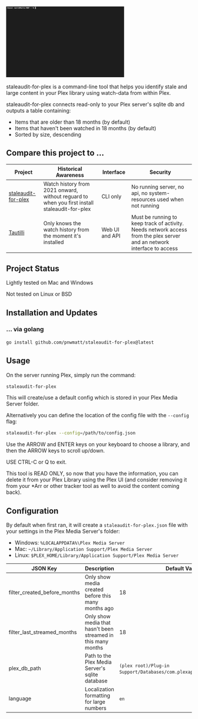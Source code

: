 ![banner](./demo.gif)

staleaudit-for-plex is a command-line tool that helps you identify stale and large content in your Plex library using watch-data from within Plex.

staleaudit-for-plex connects read-only to your Plex server's sqlite db and outputs a table containing:

- Items that are older than 18 months (by default)
- Items that haven't been watched in 18 months (by default)
- Sorted by size, descending

## Compare this project to ...

| Project    | Historical Awareness                                                                 | Interface      | Security                                                                                                                |
| ---------- | ------------------------------------------------------------------------------------ | -------------- | ----------------------------------------------------------------------------------------------------------------------- |
| [staleaudit-for-plex](https://github.com/pnwmatt/staleaudit-for-plex) | Watch history from 2021 onward, without reguard to when you first install staleaudit-for-plex | CLI only       | No running server, no api, no system-resources used when not running                                                    |
| [Tautilli](https://tautulli.com/)   | Only knows the watch history from the moment it's installed                          | Web UI and API | Must be running to keep track of activity. Needs network access from the plex server and an network interface to access |

## Project Status

Lightly tested on Mac and Windows

Not tested on Linux or BSD

## Installation and Updates

### ... via golang

```bash
go install github.com/pnwmatt/staleaudit-for-plex@latest
```

## Usage

On the server running Plex, simply run the command:

```bash
staleaudit-for-plex
```

This will create/use a default config which is stored in your Plex Media Server folder.

Alternatively you can define the location of the config file with the `--config` flag:

```bash
staleaudit-for-plex --config=/path/to/config.json
```

Use the ARROW and ENTER keys on your keyboard to choose a library, and then the ARROW keys to scroll up/down.

USE CTRL-C or Q to exit.

This tool is READ ONLY, so now that you have the information, you can delete it from your Plex Library using the Plex UI (and consider removing it from your \*Arr or other tracker tool as well to avoid the content coming back).

## Configuration

By default when first ran, it will create a `staleaudit-for-plex.json` file with your settings in the Plex Media Server's folder:

- Windows: `%LOCALAPPDATA%\Plex Media Server`
- Mac: `~/Library/Application Support/Plex Media Server`
- Linux: `$PLEX_HOME/Library/Application Support/Plex Media Server`

| JSON Key                     | Description                                                   | Default Value                                                          |
| ---------------------------- | ------------------------------------------------------------- | ---------------------------------------------------------------------- |
| filter_created_before_months | Only show media created before this many months ago           | 18                                                                     |
| filter_last_streamed_months  | Only show media that hasn't been streamed in this many months | 18                                                                     |
| plex_db_path                 | Path to the Plex Media Server's sqlite database               | `(plex root)/Plug-in Support/Databases/com.plexapp.plugins.library.db` |
| language                     | Localization formatting for large numbers                     | `en`                                                                   |
